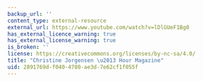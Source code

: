 ```yaml
---
backup_url: ''
content_type: external-resource
external_url: https://www.youtube.com/watch?v=lDlGUeF1Bg0
has_external_licence_warning: true
has_external_license_warning: true
is_broken: ''
license: https://creativecommons.org/licenses/by-nc-sa/4.0/
title: "Christine Jorgensen \u2013 Hour Magazine"
uid: 2891769d-f040-4780-ae3d-7e62cf1f055f
---
```

